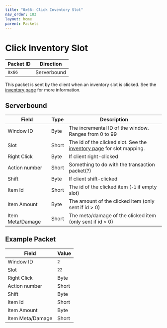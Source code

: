 ```yaml
---
title: "0x66: Click Inventory Slot"
nav_order: 103
layout: home
parent: Packets
---
```


# Click Inventory Slot

| Packet ID | Direction |
| --------- | --------- |
| `0x66`    | Serverbound |

This packet is sent by the client when an inventory slot is clicked. See the [inventory page](../../general/inventory) for more information.

## Serverbound

| Field     | Type | Description                                            |
| --------- | ---- | ------------------------------------------------------ |
| Window ID | Byte | The incremental ID of the window. Ranges from 0 to 99 |
| Slot | Short | The id of the clicked slot. See the [inventory page](../../general/inventory) for slot mapping. |
| Right Click | Byte | If client right-clicked |
| Action number | Short | Something to do with the transaction packet(?) |
| Shift | Byte | If client shift-clicked |
| Item Id | Short | The id of the clicked item (`-1` if empty slot) |
| Item Amount | Byte | The amount of the clicked item (only sent if id > 0) |
| Item Meta/Damage | Short | The meta/damage of the clicked item  (only sent if id > 0) |

## Example Packet

| Field | Value | 
| --- | --- |
| Window ID | `2` |
| Slot | `22` |
| Right Click | Byte | `0` |
| Action number | Short | (?) |
| Shift | Byte | `1` |
| Item Id | Short | `50` |
| Item Amount | Byte | `63` |
| Item Meta/Damage | Short | `0` |
